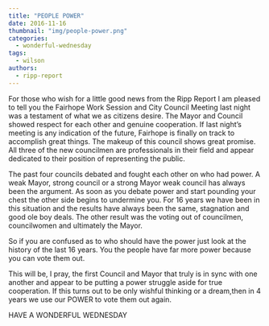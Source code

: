 ```yaml
---
title: "PEOPLE POWER"
date: 2016-11-16
thumbnail: "img/people-power.png"
categories: 
  - wonderful-wednesday
tags: 
  - wilson
authors: 
  - ripp-report
---
```


For those who wish for a little good news from the Ripp Report I am pleased to tell you the Fairhope Work Session and City Council Meeting last night was a testament of what we as citizens desire. The Mayor and Council showed respect for each other and genuine cooperation. If last night’s meeting is any indication of the future, Fairhope is finally on track to accomplish great things. The makeup of this council shows great promise. All three of the new councilmen are professionals in their field and appear dedicated to their position of representing the public.

The past four councils debated and fought each other on who had power. A weak Mayor, strong council or a strong Mayor weak council has always been the argument. As soon as you debate power and start pounding your chest the other side begins to undermine you. For 16 years we have been in this situation and the results have always been the same, stagnation and good ole boy deals. The other result was the voting out of councilmen, councilwomen and ultimately the Mayor.

So if you are confused as to who should have the power just look at the history of the last 16 years. You the people have far more power because you can vote them out.

This will be, I pray, the first Council and Mayor that truly is in sync with one another and appear to be putting a power struggle aside for true cooperation. If this turns out to be only wishful thinking or a dream,then in 4 years we use our POWER to vote them out again.

HAVE A WONDERFUL WEDNESDAY

